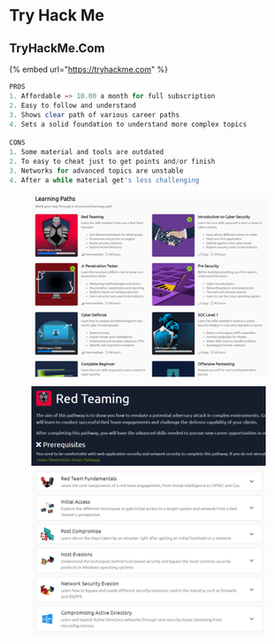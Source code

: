 # Try Hack Me

## TryHackMe.Com

{% embed url="https://tryhackme.com" %}

```powershell
PROS
1. Affordable => 10.00 a month for full subscription
2. Easy to follow and understand
3. Shows clear path of various career paths
4. Sets a solid foundation to understand more complex topics

CONS
1. Some material and tools are outdated
2. To easy to cheat just to get points and/or finish
3. Networks for advanced topics are unstable
4. After a while material get's less challenging
```

<figure><img src="../../.gitbook/assets/image (27).png" alt=""><figcaption></figcaption></figure>

<figure><img src="../../.gitbook/assets/image (5) (2).png" alt=""><figcaption></figcaption></figure>
